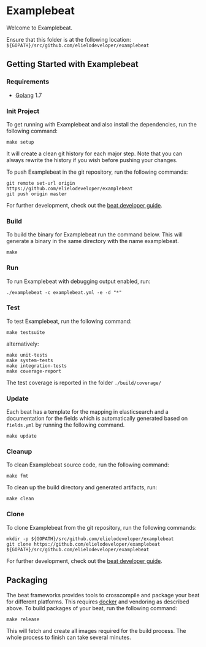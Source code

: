 # Examplebeat

Welcome to Examplebeat.

Ensure that this folder is at the following location:
`${GOPATH}/src/github.com/elielodeveloper/examplebeat`

## Getting Started with Examplebeat

### Requirements

* [Golang](https://golang.org/dl/) 1.7

### Init Project
To get running with Examplebeat and also install the
dependencies, run the following command:

```
make setup
```

It will create a clean git history for each major step. Note that you can always rewrite the history if you wish before pushing your changes.

To push Examplebeat in the git repository, run the following commands:

```
git remote set-url origin https://github.com/elielodeveloper/examplebeat
git push origin master
```

For further development, check out the [beat developer guide](https://www.elastic.co/guide/en/beats/libbeat/current/new-beat.html).

### Build

To build the binary for Examplebeat run the command below. This will generate a binary
in the same directory with the name examplebeat.

```
make
```


### Run

To run Examplebeat with debugging output enabled, run:

```
./examplebeat -c examplebeat.yml -e -d "*"
```


### Test

To test Examplebeat, run the following command:

```
make testsuite
```

alternatively:
```
make unit-tests
make system-tests
make integration-tests
make coverage-report
```

The test coverage is reported in the folder `./build/coverage/`

### Update

Each beat has a template for the mapping in elasticsearch and a documentation for the fields
which is automatically generated based on `fields.yml` by running the following command.

```
make update
```


### Cleanup

To clean  Examplebeat source code, run the following command:

```
make fmt
```

To clean up the build directory and generated artifacts, run:

```
make clean
```


### Clone

To clone Examplebeat from the git repository, run the following commands:

```
mkdir -p ${GOPATH}/src/github.com/elielodeveloper/examplebeat
git clone https://github.com/elielodeveloper/examplebeat ${GOPATH}/src/github.com/elielodeveloper/examplebeat
```


For further development, check out the [beat developer guide](https://www.elastic.co/guide/en/beats/libbeat/current/new-beat.html).


## Packaging

The beat frameworks provides tools to crosscompile and package your beat for different platforms. This requires [docker](https://www.docker.com/) and vendoring as described above. To build packages of your beat, run the following command:

```
make release
```

This will fetch and create all images required for the build process. The whole process to finish can take several minutes.
